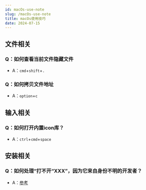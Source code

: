 ```yaml
---
id: macOs-use-note
slug: /macOs-use-note
title: macOs使用技巧
date: 2024-07-15
---
```


## 文件相关

### Q：如何查看当前文件隐藏文件

* A：`cmd`+`shift`+`.`

### Q：如何拷贝文件地址

* A：`option`+`c`

## 输入相关

### Q：如何打开内置icon库？

* A：`ctrl`+`cmd`+`space`

## 安装相关

### Q：如何处理“打不开“XXX”，因为它来自身份不明的开发者？

* A：[参考](https://xie.infoq.cn/article/c3441bbebc87c8b2866b44256)
